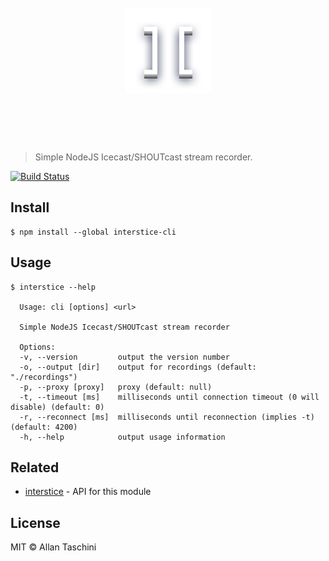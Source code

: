 <h1 align="center">
  <br>
  <img width="137" src="logo.png" alt="interstice">
  <br>
  <br>
  <br>
</h1>

> Simple NodeJS Icecast/SHOUTcast stream recorder.

[![Build Status](https://travis-ci.org/atask/interstice-cli.svg?branch=master)](https://travis-ci.org/atask/interstice-cli)


## Install

```
$ npm install --global interstice-cli
```


## Usage

```
$ interstice --help

  Usage: cli [options] <url>

  Simple NodeJS Icecast/SHOUTcast stream recorder

  Options:
  -v, --version         output the version number
  -o, --output [dir]    output for recordings (default: "./recordings")
  -p, --proxy [proxy]   proxy (default: null)
  -t, --timeout [ms]    milliseconds until connection timeout (0 will disable) (default: 0)
  -r, --reconnect [ms]  milliseconds until reconnection (implies -t) (default: 4200)
  -h, --help            output usage information
```


## Related

- [interstice](https://github.com/atask/interstice) - API for this module


## License

MIT © Allan Taschini
